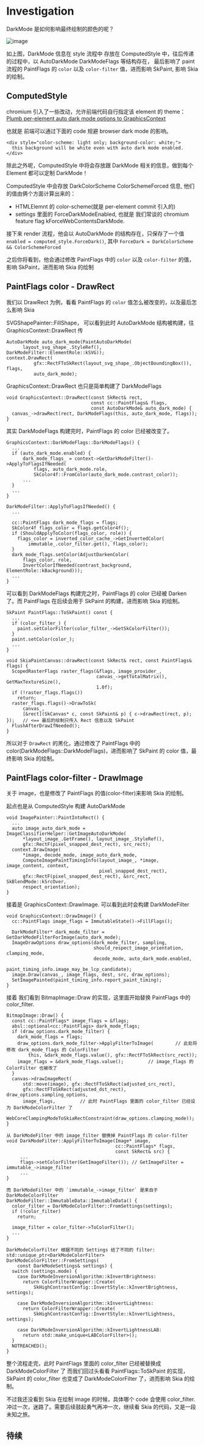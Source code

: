 # Investigation

DarkMode 是如何影响最终绘制的颜色的呢？

![image](https://github.com/Leteno/blog/assets/25839908/ddf37bda-5865-428b-9aa1-8745ad129e31)

如上图，DarkMode 信息在 style 流程中 存放在 ComputedStyle 中，往后传递的过程中，以 AutoDarkMode DarkModeFlags 等结构存在，
最后影响了 paint 流程的 PaintFlags 的 `color` 以及 `color-filter` 值，进而影响 SkPaint, 影响 Skia 的绘制。

## ComputedStyle
chromium 引入了一些改动，允许前端代码自行指定该 element 的 theme：
[Plumb per-element auto dark mode options to GraphicsContext](https://source.chromium.org/chromium/chromium/src/+/c831ec8dc6805b2fcb1d60bbade3b000633877d1)

也就是 前端可以通过下面的 code 规避 browser dark mode 的影响。
```
<div style="color-scheme: light only; background-color: white;">
  this background will be white even with auto dark mode enabled.
</div>
```

除此之外呢，ComputedStyle 中将会存放跟 DarkMode 相关的信息，做到每个 Element 都可以定制 DarkMode！

ComputedStyle 中会存放 DarkColorScheme ColorSchemeForced 信息, 他们的值由俩个方面计算出来的：
* HTMLElemnt 的 color-scheme(就是 per-element commit 引入的)
* settings 里面的 ForceDarkModeEnabled, 也就是 我们常谈的 chromium feature flag kForceWebContentsDarkMode.

接下来 render 流程，他会以 AutoDarkMode 的结构存在，只保存了一个值 `enabled = computed_style.ForceDark()`, 其中 `ForceDark = DarkColorScheme && ColorSchemeForced`

之后你将看到，他会通过修改 PaintFlags 中的 `color` 以及 `color-filter` 的值，影响 SkPaint，进而影响 Skia 的绘制

## PaintFlags color - DrawRect

我们以 DrawRect 为例，看看 PaintFlags 的 `color` 值怎么被改变的，以及最后怎么影响 Skia

SVGShapePainter::FillShape， 可以看到此时 AutoDarkMode 结构被构建，往 GraphicsContext::DrawRect 传
```
AutoDarkMode auto_dark_mode(PaintAutoDarkMode(
      layout_svg_shape_.StyleRef(), DarkModeFilter::ElementRole::kSVG));
context.DrawRect(
          gfx::RectFToSkRect(layout_svg_shape_.ObjectBoundingBox()), flags,
          auto_dark_mode);
```

GraphicsContext::DrawRect 也只是简单构建了 DarkModeFlags
```
void GraphicsContext::DrawRect(const SkRect& rect,
                               const cc::PaintFlags& flags,
                               const AutoDarkMode& auto_dark_mode) {
  canvas_->drawRect(rect, DarkModeFlags(this, auto_dark_mode, flags));
}
```

其实 DarkModeFlags 构建完时，PaintFlags 的 color 已经被改变了。
```
GraphicsContext::DarkModeFlags::DarkModeFlags() {
  ...
  if (auto_dark_mode.enabled) {
      dark_mode_flags_ = context->GetDarkModeFilter()->ApplyToFlagsIfNeeded(
          flags, auto_dark_mode.role,
          SkColor4f::FromColor(auto_dark_mode.contrast_color));
      ...
  }
  ...
}

DarkModeFilter::ApplyToFlagsIfNeeded() {
  ...
  
  cc::PaintFlags dark_mode_flags = flags;
  SkColor4f flags_color = flags.getColor4f();
  if (ShouldApplyToColor(flags_color, role)) {
    flags_color = inverted_color_cache_->GetInvertedColor(
        immutable_.color_filter.get(), flags_color);
  }
  dark_mode_flags.setColor(AdjustDarkenColor(
      flags_color, role,
      InvertColorIfNeeded(contrast_background, ElementRole::kBackground)));
  ...
}
```
可以看到 DarkModeFlags 构建完之时，PaintFlags 的 color 已经被 Darken 了。而 PaintFlags 在后续会用于 SkPaint 的构建，进而影响 Skia 的绘制。

```
SkPaint PaintFlags::ToSkPaint() const {
  ...
  if (color_filter_) {
    paint.setColorFilter(color_filter_->GetSkColorFilter());
  }
  paint.setColor(color_);
  ...
}

void SkiaPaintCanvas::drawRect(const SkRect& rect, const PaintFlags& flags) {
  ScopedRasterFlags raster_flags(&flags, image_provider_,
                                 canvas_->getTotalMatrix(), GetMaxTextureSize(),
                                 1.0f);
  if (!raster_flags.flags())
    return;
  raster_flags.flags()->DrawToSk(
      canvas_,
      [&rect](SkCanvas* c, const SkPaint& p) { c->drawRect(rect, p); });   // <== 最后的绘制只传入 Rect 信息以及 SkPaint
  FlushAfterDrawIfNeeded();
}
```

所以对于 `DrawRect` 的黑化，通过修改了 PaintFlags 中的 color(DarkModeFlags::DarkModeFlags)，进而影响了 SkPaint 的 color 值，最终影响 Skia 的绘制。

## PaintFlags color-filter - DrawImage

关于 image，也是修改了 PaintFlags 的值(color-filter)来影响 Skia 的绘制。

起点也是从 ComputedStyle 构建 AutoDarkMode

```
void ImagePainter::PaintIntoRect() {
  ...
  auto image_auto_dark_mode = ImageClassifierHelper::GetImageAutoDarkMode(
      *layout_image_.GetFrame(), layout_image_.StyleRef(),
      gfx::RectF(pixel_snapped_dest_rect), src_rect);
  context.DrawImage(
      *image, decode_mode, image_auto_dark_mode,
      ComputeImagePaintTimingInfo(layout_image_, *image, image_content, context,
                                  pixel_snapped_dest_rect),
      gfx::RectF(pixel_snapped_dest_rect), &src_rect, SkBlendMode::kSrcOver,
      respect_orientation);
}
```

接着是 GraphicsContext::DrawImage. 可以看到此时会构建 DarkModeFilter
```
void GraphicsContext::DrawImage() {
  cc::PaintFlags image_flags = ImmutableState()->FillFlags();

  DarkModeFilter* dark_mode_filter = GetDarkModeFilterForImage(auto_dark_mode);
  ImageDrawOptions draw_options(dark_mode_filter, sampling,
                                should_respect_image_orientation, clamping_mode,
                                decode_mode, auto_dark_mode.enabled,
                                paint_timing_info.image_may_be_lcp_candidate);
  image.Draw(canvas_, image_flags, dest, src, draw_options);
  SetImagePainted(paint_timing_info.report_paint_timing);
}
```
接着 我们看到 BitmapImage::Draw 的实现，这里面开始替换 PaintFlags 中的 color_filter.
```
BitmapImage::Draw() {
  const cc::PaintFlags* image_flags = &flags;
  absl::optional<cc::PaintFlags> dark_mode_flags;
  if (draw_options.dark_mode_filter) {
    dark_mode_flags = flags;
    draw_options.dark_mode_filter->ApplyFilterToImage(        // 此处将修改 dark_mode_flags 的 ColorFilter
        this, &dark_mode_flags.value(), gfx::RectFToSkRect(src_rect));
    image_flags = &dark_mode_flags.value();         // image_flags 的 ColorFilter 也被改了
  }
  canvas->drawImageRect(
      std::move(image), gfx::RectFToSkRect(adjusted_src_rect),
      gfx::RectFToSkRect(adjusted_dst_rect), draw_options.sampling_options,
      image_flags,         // 此时 PaintFlags 里面的 color_filter 已经设为 DarkModeColorFilter 了
      WebCoreClampingModeToSkiaRectConstraint(draw_options.clamping_mode));
}

从 DarkModeFilter 中的 image_filter 替换掉 PaintFlags 的 color-filter
void DarkModeFilter::ApplyFilterToImage(Image* image,
                                        cc::PaintFlags* flags,
                                        const SkRect& src) {
     ...
     flags->setColorFilter(GetImageFilter()); // GetImageFilter = immutable_->image_filter
     ...
}

而 DarkModeFilter 中的 `immutable_->image_filter` 是来自于 DarkModeColorFilter
DarkModeFilter::ImmutableData::ImmutableData() {
  color_filter = DarkModeColorFilter::FromSettings(settings);
  if (!color_filter)
    return;

  image_filter = color_filter->ToColorFilter();
  ...
}

DarkModeColorFilter 根据不同的 Settings 给了不同的 filter:
std::unique_ptr<DarkModeColorFilter> DarkModeColorFilter::FromSettings(
    const DarkModeSettings& settings) {
  switch (settings.mode) {
    case DarkModeInversionAlgorithm::kInvertBrightness:
      return ColorFilterWrapper::Create(
          SkHighContrastConfig::InvertStyle::kInvertBrightness, settings);

    case DarkModeInversionAlgorithm::kInvertLightness:
      return ColorFilterWrapper::Create(
          SkHighContrastConfig::InvertStyle::kInvertLightness, settings);

    case DarkModeInversionAlgorithm::kInvertLightnessLAB:
      return std::make_unique<LABColorFilter>();
  }
  NOTREACHED();
}
```

整个流程走完，此时 PaintFlags 里面的 color_filter 已经被替换成 DarkModeColorFilter 了
而我们回过头看看 PaintFlags::ToSkPaint 的实现，SkPaint 的 color_filter 也变成了 DarkModeColorFilter 了，进而影响 Skia 的绘制。

不过我还没看到 Skia 在绘制 image 的时候，具体哪个 code 会使用 color_filter. 
冲过一次，迷路了。需要后续鼓起勇气再冲一次，继续看 Skia 的代码，又是一段未知之旅。

## 待续
